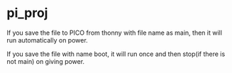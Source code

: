 # pi_proj

If you save the file to PICO from thonny with file name as main, then it will run automatically on power.

If you save the file with name boot, it will run once and then stop(if there is not main) on giving power.

